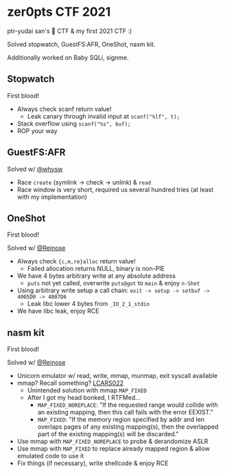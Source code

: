 # zer0pts CTF 2021

ptr-yudai san's 🤸 CTF & my first 2021 CTF :)

Solved stopwatch, GuestFS:AFR, OneShot, nasm kit.

Additionally worked on Baby SQLi, signme.


## Stopwatch

First blood!

- Always check scanf return value!
  - Leak canary through invalid input at `scanf("%lf", t);`
- Stack overflow using `scanf("%s", buf);`
- ROP your way


## GuestFS:AFR

Solved w/ [@whysw]

- Race `create` (symlink -> check -> unlink) & `read`
- Race window is very short, required us several hundred tries (at least with my implementation)


## OneShot

First blood!

Solved w/ [@Reinose]

- Always check `{c,m,re}alloc` return value!
  - Failed allocation returns NULL, binary is non-PIE
- We have 4 bytes arbitrary write at any absolute address
  - `puts` not yet called, overwrite `puts@got` to `main` & enjoy `n-Shot`
- Using arbitrary write setup a call chain: `exit -> setup -> setbuf -> 4005D0 -> 4007D6`
  - Leak libc lower 4 bytes from `_IO_2_1_stdin`
- We have libc leak, enjoy RCE


## nasm kit

First blood!

Solved w/ [@Reinose]

- Unicorn emulator w/ read, write, mmap, munmap, exit syscall available
- mmap? Recall something? [LCARS022](https://archive.ooo/c/LCARS022/267/)
  - Unintended solution with mmap `MAP_FIXED`
  - After I got my head bonked, I RTFMed...
    - `MAP_FIXED_NOREPLACE`: "If the requested range would collide with an existing mapping, then this call fails with the error EEXIST."
    - `MAP_FIXED`: "If the memory region specified by addr and len overlaps pages of any existing mapping(s), then the overlapped part of the existing mapping(s) will be discarded."
- Use mmap with `MAP_FIXED_NOREPLACE` to probe & derandomize ASLR
- Use mmap with `MAP_FIXED` to replace already mapped region & allow emulated code to use it
- Fix things (if necessary), write shellcode & enjoy RCE


[@whysw]: https://twitter.com/whysw_p
[@Reinose]: https://twitter.com/_Reinose_en
